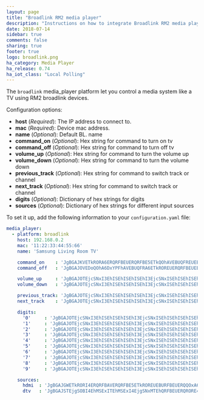 ```yaml
---
layout: page
title: "Broadlink RM2 media player"
description: "Instructions on how to integrate Broadlink RM2 media players within Home Assistant."
date: 2018-07-14
sidebar: true
comments: false
sharing: true
footer: true
logo: broadlink.png
ha_category: Media Player
ha_release: 0.74
ha_iot_class: "Local Polling"
---
```



The `broadlink` media_player platform let you control a media system like a TV using RM2 broadlink devices.

Configuration options:

- **host** (*Required*): The IP address to connect to.
- **mac** (*Required*):  Device mac address.
- **name** (*Optional*): Default BL. name
- **command_on** (*Optional*): Hex string for command to turn on tv
- **command_off** (*Optional*): Hex string for command to turn off tv
- **volume_up** (*Optional*): Hex string for command to turn the volume up
- **volume_down** (*Optional*): Hex string for command to turn the volume down
- **previous_track** (*Optional*): Hex string for command to switch track or channel
- **next_track** (*Optional*): Hex string for command to switch track or channel
- **digits** (*Optional*): Dictionary of hex strings for digits
- **sources** (*Optional*): Dictionary of hex strings for different input sources

To set it up, add the following information to your `configuration.yaml` file:

```yaml
media_player:
  - platform: broadlink
    host: 192.168.0.2
    mac: '11:22:33:44:55:66'
    name: 'Samsung Living Room TV'

    command_on    : 'JgBGAJKVETkRORA6ERQRFBEUERQRFBE5ETkQOhAVEBUQFREUEBUQOhEUERQRORE5EBURFBA6EBUQOhE5EBUQFRA6EDoRFBEADQUAAA=='
    command_off   : 'JgBGAJOVEDoQOhA6DxYPFhAVEBUQFRA6ETkROREUERQRFBEUEBUQFREUERQRORE5EBUQFRE5ETkRORE5ERUQFRA6DzsPFhAADQUAAA=='

    volume_up     : 'JgBGAJOTEjcSNxI3EhISEhISEhISEhI3EjcSNxISEhISEhISEhISNxI3EjcSEhISEhISEhISEhISEhISEjcSNxI3EjcSNxIABfgNBQ=='
    volume_down   : 'JgBGAJOTEjcSNxI3EhISEhISEhISEhI3EjcSNxISEhISEhISEhISNxI3EhISNxISEhISEhISEhISEhI3EhISNxI3EjcSNxIABfgNBQ=='

    previous_track: 'JgBGAJOTEjcSNxI3EhISEhISEhISEhI3EjcSNxISEhISEhISEhISEhISEhISEhI3EhISEhISEjcSNxI3EjcSEhI3EjcSNxIABfgNBQ=='
    next_track    : 'JgBGAJOTEjcSNxI3EhISEhISEhISEhI3EjcSNxISEhISEhISEhISEhI3EhISEhI3EhISEhISEjcSEhI3EjcSEhI3EjcSNxIABfgNBQ=='

    digits:
      '0'     : 'JgBGAJOTEjcSNxI3EhISEhISEhISEhI3EjcSNxISEhISEhISEhISEhISEhISEhISEjcSNxISEjcSNxI3EjcSNxISEhISNxIABfgNBQ=='
      '1'     : 'JgBGAJOTEjcSNxI3EhISEhISEhISEhI3EjcSNxISEhISEhISEhISEhISEhISEhISEjcSNxISEjcSNxI3EjcSNxISEhISNxIABfgNBQ=='
      '2'     : 'JgBGAJOTEjcSNxI3EhISEhISEhISEhI3EjcSNxISEhISEhISEhISEhISEhISEhISEjcSNxISEjcSNxI3EjcSNxISEhISNxIABfgNBQ=='
      '3'     : 'JgBGAJOTEjcSNxI3EhISEhISEhISEhI3EjcSNxISEhISEhISEhISEhISEhISEhISEjcSNxISEjcSNxI3EjcSNxISEhISNxIABfgNBQ=='
      '4'     : 'JgBGAJOTEjcSNxI3EhISEhISEhISEhI3EjcSNxISEhISEhISEhISEhISEhISEhISEjcSNxISEjcSNxI3EjcSNxISEhISNxIABfgNBQ=='
      '5'     : 'JgBGAJOTEjcSNxI3EhISEhISEhISEhI3EjcSNxISEhISEhISEhISEhISEhISEhISEjcSNxISEjcSNxI3EjcSNxISEhISNxIABfgNBQ=='
      '6'     : 'JgBGAJOTEjcSNxI3EhISEhISEhISEhI3EjcSNxISEhISEhISEhISEhISEhISEhISEjcSNxISEjcSNxI3EjcSNxISEhISNxIABfgNBQ=='
      '7'     : 'JgBGAJOTEjcSNxI3EhISEhISEhISEhI3EjcSNxISEhISEhISEhISEhISEhISEhISEjcSNxISEjcSNxI3EjcSNxISEhISNxIABfgNBQ=='
      '8'     : 'JgBGAJOTEjcSNxI3EhISEhISEhISEhI3EjcSNxISEhISEhISEhISEhISEhISEhISEjcSNxISEjcSNxI3EjcSNxISEhISNxIABfgNBQ=='
      '9'     : 'JgBGAJOTEjcSNxI3EhISEhISEhISEhI3EjcSNxISEhISEhISEhISEhISEhISEhISEjcSNxISEjcSNxI3EjcSNxISEhISNxIABfgNBQ=='

    sources:
      hdmi  : 'JgBGAJGWETkRORI4ERQRFBAVERQRFBE5ETkROREUEBURFBEUERQQOxA6EBUPOw8WDxYQFRA6DxYQFRA6EBUPOxA6ETkRFBEADQUAAA=='
      dtv   : 'JgBGAJSTEjgSOBI4EhMSExITEhMSExI4EjgSNxMTEhQRFBEUERQRORE4EhQSExITEhMSOBITEhMSExI4EjgSOBI4EhMSOBIADQUAAA=='
```

